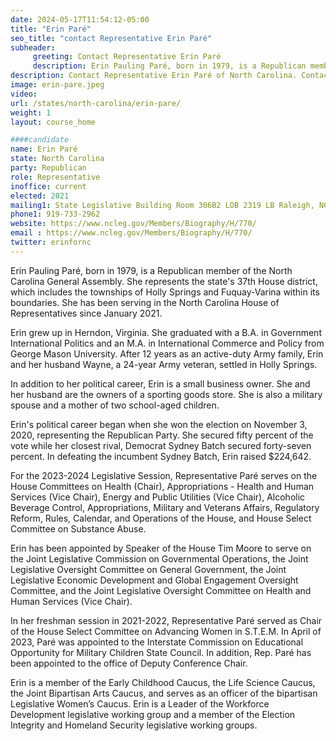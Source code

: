 ```yaml
---
date: 2024-05-17T11:54:12-05:00
title: "Erin Paré"
seo_title: "contact Representative Erin Paré"
subheader:
     greeting: Contact Representative Erin Paré
     description: Erin Pauling Paré, born in 1979, is a Republican member of the North Carolina General Assembly. She represents the state's 37th House district, which includes the townships of Holly Springs and Fuquay-Varina within its boundaries.
description: Contact Representative Erin Paré of North Carolina. Contact information for Erin Paré includes email address, phone number, and mailing address.
image: erin-pare.jpeg
video:
url: /states/north-carolina/erin-pare/
weight: 1
layout: course_home

####candidate
name: Erin Paré
state: North Carolina
party: Republican
role: Representative
inoffice: current
elected: 2021
mailing1: State Legislative Building Room 306B2 LOB 2319 LB Raleigh, NC 27601-1096
phone1: 919-733-2962
website: https://www.ncleg.gov/Members/Biography/H/770/
email : https://www.ncleg.gov/Members/Biography/H/770/
twitter: erinfornc
---
```

Erin Pauling Paré, born in 1979, is a Republican member of the North Carolina General Assembly. She represents the state's 37th House district, which includes the townships of Holly Springs and Fuquay-Varina within its boundaries. She has been serving in the North Carolina House of Representatives since January 2021.

Erin grew up in Herndon, Virginia. She graduated with a B.A. in Government International Politics and an M.A. in International Commerce and Policy from George Mason University. After 12 years as an active-duty Army family, Erin and her husband Wayne, a 24-year Army veteran, settled in Holly Springs.

In addition to her political career, Erin is a small business owner. She and her husband are the owners of a sporting goods store. She is also a military spouse and a mother of two school-aged children.

Erin's political career began when she won the election on November 3, 2020, representing the Republican Party. She secured fifty percent of the vote while her closest rival, Democrat Sydney Batch secured forty-seven percent. In defeating the incumbent Sydney Batch, Erin raised $224,642.

For the 2023-2024 Legislative Session, Representative Paré serves on the House Committees on Health (Chair), Appropriations - Health and Human Services (Vice Chair), Energy and Public Utilities (Vice Chair), Alcoholic Beverage Control, Appropriations, Military and Veterans Affairs, Regulatory Reform, Rules, Calendar, and Operations of the House, and House Select Committee on Substance Abuse.

Erin has been appointed by Speaker of the House Tim Moore to serve on the Joint Legislative Commission on Governmental Operations, the Joint Legislative Oversight Committee on General Government, the Joint Legislative Economic Development and Global Engagement Oversight Committee, and the Joint Legislative Oversight Committee on Health and Human Services (Vice Chair).

In her freshman session in 2021-2022, Representative Paré served as Chair of the House Select Committee on Advancing Women in S.T.E.M. In April of 2023, Paré was appointed to the Interstate Commission on Educational Opportunity for Military Children State Council. In addition, Rep. Paré has been appointed to the office of Deputy Conference Chair.

Erin is a member of the Early Childhood Caucus, the Life Science Caucus, the Joint Bipartisan Arts Caucus, and serves as an officer of the bipartisan Legislative Women’s Caucus. Erin is a Leader of the Workforce Development legislative working group and a member of the Election Integrity and Homeland Security legislative working groups.
